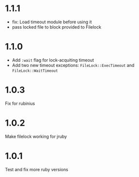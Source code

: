 # 1.1.1

- fix: Load timeout module before using it
- pass locked file to block provided to Filelock

# 1.1.0

- Add `:wait` flag for lock-acquiting timeout
- Add two new timeout exceptions: `FileLock::ExecTimeout` and `FileLock::WaitTimeout`

# 1.0.3

Fix for rubinius

# 1.0.2

Make filelock working for jruby

# 1.0.1

Test and fix more ruby versions
